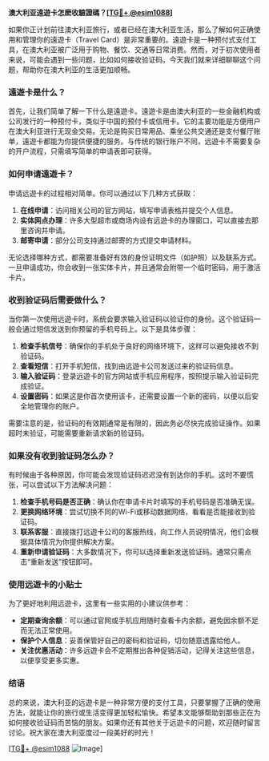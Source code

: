 **澳大利亚遠遊卡怎麽收驗證碼？[[TG💪+ @esim1088](https://t.me/s/esim1088)]**

如果你正计划前往澳大利亚旅行，或者已经在澳大利亚生活，那么了解如何正确使用和管理你的遠遊卡（Travel Card）是非常重要的。遠遊卡是一种预付式支付工具，在澳大利亚被广泛用于购物、餐饮、交通等日常消费。然而，对于初次使用者来说，可能会遇到一些问题，比如如何接收验证码。今天我们就来详细聊聊这个问题，帮助你在澳大利亚的生活更加顺畅。

### 遠遊卡是什么？

首先，让我们简单了解一下什么是遠遊卡。遠遊卡是由澳大利亚的一些金融机构或公司发行的一种预付卡，类似于中国的预付卡或信用卡。它的主要功能是方便用户在澳大利亚进行无现金交易。无论是购买日常用品、乘坐公共交通还是支付餐厅账单，遠遊卡都能为你提供便捷的服务。与传统的银行账户不同，远遊卡不需要复杂的开户流程，只需填写简单的申请表即可获得。

### 如何申请遠遊卡？

申请远遊卡的过程相对简单。你可以通过以下几种方式获取：

1. **在线申请**：访问相关公司的官方网站，填写申请表格并提交个人信息。
2. **实体网点办理**：许多大型超市或商场内设有远遊卡的办理窗口，可以直接去那里咨询并申请。
3. **邮寄申请**：部分公司支持通过邮寄的方式提交申请材料。

无论选择哪种方式，都需要准备好有效的身份证明文件（如护照）以及联系方式。一旦申请成功，你会收到一张实体卡片，并且通常会附带一个临时密码，用于激活卡片。

### 收到验证码后需要做什么？

当你第一次使用远遊卡时，系统会要求输入验证码以验证你的身份。这个验证码一般会通过短信发送到你预留的手机号码上。以下是具体步骤：

1. **检查手机信号**：确保你的手机处于良好的网络环境下，这样可以避免接收不到验证码。
2. **查看短信**：打开手机短信，找到由远遊卡公司发送过来的验证码信息。
3. **输入验证码**：登录远遊卡的官方网站或手机应用程序，按照提示输入验证码完成验证。
4. **设置密码**：如果这是你首次使用该卡，还需要设置一个新的密码，以便以后安全地管理你的账户。

需要注意的是，验证码的有效期通常是有限的，因此务必尽快完成验证操作。如果超时未验证，可能需要重新请求新的验证码。

### 如果没有收到验证码怎么办？

有时候由于各种原因，你可能会发现验证码迟迟没有到达你的手机。这时不要慌张，可以尝试以下方法解决问题：

1. **检查手机号码是否正确**：确认你在申请卡片时填写的手机号码是否准确无误。
2. **更换网络环境**：尝试切换不同的Wi-Fi或移动数据网络，看看是否能接收到验证码。
3. **联系客服**：直接拨打远遊卡公司的客服热线，向工作人员说明情况，他们会根据具体情况为你提供解决方案。
4. **重新申请验证码**：大多数情况下，你可以选择重新发送验证码。通常只需点击“重新发送”按钮即可。

### 使用远遊卡的小贴士

为了更好地利用远遊卡，这里有一些实用的小建议供参考：

- **定期查询余额**：可以通过官网或手机应用随时查看卡内余额，避免因余额不足而无法正常使用。
- **保护个人信息**：妥善保管好自己的密码和验证码，切勿随意透露给他人。
- **关注优惠活动**：许多远遊卡会不定期推出各种促销活动，记得关注这些信息，以便享受更多实惠。

### 结语

总的来说，澳大利亚的远遊卡是一种非常方便的支付工具，只要掌握了正确的使用方法，就能让你的旅行或生活变得更加轻松愉快。希望本文能够帮助到那些正在为如何接收验证码而苦恼的朋友。如果你还有其他关于远遊卡的问题，欢迎随时留言讨论。祝大家在澳大利亚度过一段美好的时光！

[[TG💪+ @esim1088](https://t.me/s/esim1088) ![Image](https://i.postimg.cc/4NQfJmqS/Snipaste-2025-05-13-00-14-12.png)]